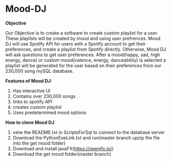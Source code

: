 # Mood-DJ

**Objective**

Our Objective is to create a software to create custom playlist for a user. These playlists will be created by mood and using user prefrences. Mood DJ will use Spotify API for users with a Spotify account to get their preferences, and create a playlist from Spotify directly. Otherwise, Mood DJ will ask questions to get user preferences. After a mood(happy, sad, high energy, dance) or custom mood(valence, energy, danceability) is selected a playlist will be generated for the user based on their preferences from our 230,000 song mySQL database.

**Features of Mood DJ:**

  1. Has interactive UI
  2. Contains over 230,000 songs
  3. links to spotify API
  4. creates custom playlist
  5. Uses predetermined mood options

  **How to clone Mood DJ**
  1. veiw the README.txt in ScriptsForSql to connect to the database server
  2. Download the PythonExeLink.txt and run(master branch upzip the file into the get mood folder)
  3. Download and install javaFX(https://openjfx.io/)
  4. Download the get mood folder(master branch)
